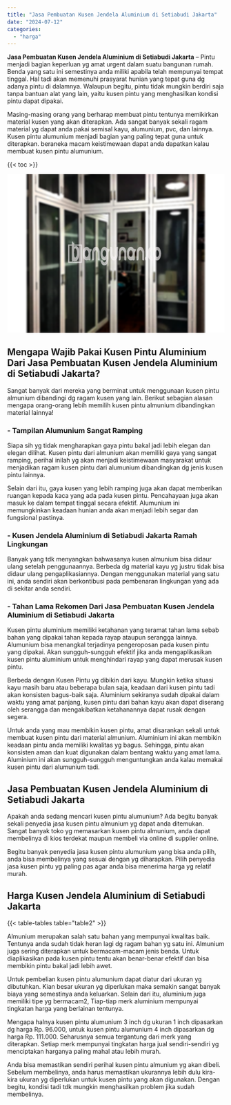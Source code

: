 ```yaml
---
title: "Jasa Pembuatan Kusen Jendela Aluminium di Setiabudi Jakarta"
date: "2024-07-12"
categories: 
  - "harga"
---
```


**Jasa Pembuatan Kusen Jendela Aluminium di Setiabudi Jakarta** – Pintu menjadi bagian keperluan yg amat urgent dalam suatu bangunan rumah. Benda yang satu ini semestinya anda miliki apabila telah mempunyai tempat tinggal. Hal tadi akan memenuhi prasyarat hunian yang tepat guna dg adanya pintu di dalamnya. Walaupun begitu, pintu tidak mungkin berdiri saja tanpa bantuan alat yang lain, yaitu kusen pintu yang menghasilkan kondisi pintu dapat dipakai.

Masing-masing orang yang berharap membuat pintu tentunya memikirkan material kusen yang akan diterapkan. Ada sangat banyak sekali ragam material yg dapat anda pakai semisal kayu, alumunium, pvc, dan lainnya. Kusen pintu alumunium menjadi bagian yang paling tepat guna untuk diterapkan. beraneka macam keistimewaan dapat anda dapatkan kalau membuat kusen pintu alumunium.

{{< toc >}}

![Jasa Pembuatan Kusen Jendela Aluminium di Setiabudi Jakarta](/images/harga-kusen-jendela-alumunium-05.png)

## Mengapa Wajib Pakai Kusen Pintu Aluminium Dari Jasa Pembuatan Kusen Jendela Aluminium di Setiabudi Jakarta?

Sangat banyak dari mereka yang berminat untuk menggunaan kusen pintu almunium dibandingi dg ragam kusen yang lain. Berikut sebagian alasan mengapa orang-orang lebih memilih kusen pintu almunium dibandingkan material lainnya!

### \- Tampilan Alumunium Sangat Ramping

Siapa sih yg tidak mengharapkan gaya pintu bakal jadi lebih elegan dan elegan dilihat. Kusen pintu dari almunium akan memiliki gaya yang sangat ramping, perihal inilah yg akan menjadi keistimewaan masyarakat untuk menjadikan ragam kusen pintu dari alumunium dibandingkan dg jenis kusen pintu lainnya.

Selain dari itu, gaya kusen yang lebih ramping juga akan dapat memberikan ruangan kepada kaca yang ada pada kusen pintu. Pencahayaan juga akan masuk ke dalam tempat tinggal secara efektif. Alumunium ini memungkinkan keadaan hunian anda akan menjadi lebih segar dan fungsional pastinya.

### \- Kusen Jendela Aluminium di Setiabudi Jakarta Ramah Lingkungan

Banyak yang tdk menyangkan bahwasanya kusen almunium bisa didaur ulang setelah penggunaannya. Berbeda dg material kayu yg justru tidak bisa didaur ulang pengaplikasiannya. Dengan menggunakan material yang satu ini, anda sendiri akan berkontibusi pada pembenaran lingkungan yang ada di sekitar anda sendiri.

### \- Tahan Lama Rekomen Dari Jasa Pembuatan Kusen Jendela Aluminium di Setiabudi Jakarta

Kusen pintu aluminium memiliki ketahanan yang teramat tahan lama sebab bahan yang dipakai tahan kepada rayap ataupun serangga lainnya. Alumunium bisa menangkal terjadinya pengeroposan pada kusen pintu yang dipakai. Akan sungguh-sungguh efektif jika anda mengaplikasikan kusen pintu aluminium untuk menghindari rayap yang dapat merusak kusen pintu.

Berbeda dengan Kusen Pintu yg dibikin dari kayu. Mungkin ketika situasi kayu masih baru atau beberapa bulan saja, keadaan dari kusen pintu tadi akan konsisten bagus-baik saja. Aluminium sekiranya sudah dipakai dalam waktu yang amat panjang, kusen pintu dari bahan kayu akan dapat diserang oleh serangga dan mengakibatkan ketahanannya dapat rusak dengan segera.

Untuk anda yang mau membikin kusen pintu, amat disarankan sekali untuk membuat kusen pintu dari material almunium. Aluminium ini akan membikin keadaan pintu anda memiliki kwalitas yg bagus. Sehingga, pintu akan konsisten aman dan kuat digunakan dalam bentang waktu yang amat lama. Aluminium ini akan sungguh-sungguh menguntungkan anda kalau memakai kusen pintu dari alumunium tadi.

## Jasa Pembuatan Kusen Jendela Aluminium di Setiabudi Jakarta

Apakah anda sedang mencari kusen pintu alumunium? Ada begitu banyak sekali penyedia jasa kusen pintu almunium yg dapat anda ditemukan. Sangat banyak toko yg memasarkan kusen pintu almunium, anda dapat membelinya di kios terdekat maupun membeli via online di supplier online.

Begitu banyak penyedia jasa kusen pintu alumunium yang bisa anda pilih, anda bisa membelinya yang sesuai dengan yg diharapkan. Pilih penyedia jasa kusen pintu yg paling pas agar anda bisa menerima harga yg relatif murah.

## Harga Kusen Jendela Aluminium di Setiabudi Jakarta

{{< table-tables table="table2" >}}

Almunium merupakan salah satu bahan yang mempunyai kwalitas baik. Tentunya anda sudah tidak heran lagi dg ragam bahan yg satu ini. Almunium juga sering diterapkan untuk bermacam-macam jenis benda. Untuk diaplikasikan pada kusen pintu tentu akan benar-benar efektif dan bisa membikin pintu bakal jadi lebih awet.

Untuk pembelian kusen pintu alumunium dapat diatur dari ukuran yg dibutuhkan. Kian besar ukuran yg diperlukan maka semakin sangat banyak biaya yang semestinya anda keluarkan. Selain dari itu, aluminium juga memiliki tipe yg bermacam2, Tiap-tiap merk aluminium mempunyai tingkatan harga yang berlainan tentunya.

Mengapa halnya kusen pintu alumunium 3 inch dg ukuran 1 inch dipasarkan dg harga Rp. 96.000, untuk kusen pintu alumunium 4 inch dipasarkan dg harga Rp. 111.000. Seharusnya semua tergantung dari merk yang diterapkan. Setiap merk mempunyai tingkatan harga jual sendiri-sendiri yg menciptakan harganya paling mahal atau lebih murah.

Anda bisa memastikan sendiri perihal kusen pintu almunium yg akan dibeli. Sebelum membelinya, anda harus memastikan ukurannya lebih dulu kira-kira ukuran yg diperlukan untuk kusen pintu yang akan digunakan. Dengan begitu, kondisi tadi tdk mungkin menghasilkan problem jika sudah membelinya.
